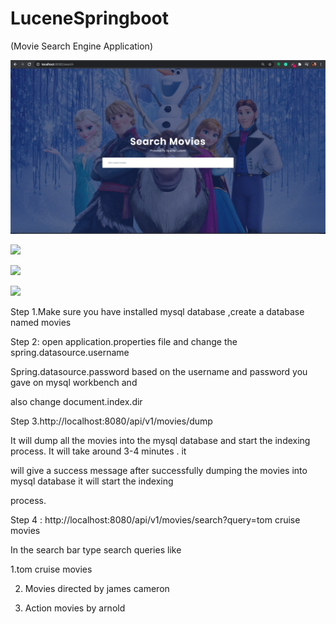 
# LuceneSpringboot

(Movie Search Engine Application)

![](src/main/resources/static/assets/img/pic1.png)

![](src/main/resources/static/assets/img/pic2.jpg)

![](src/main/resources/static/assets/img/pic3.jpg)

![](src/main/resources/static/assets/img/pic4.jpg)




Step 1.Make sure you have installed mysql database ,create a database named movies

Step 2: open application.properties file and change the spring.datasource.username

Spring.datasource.password based on the username and password you gave on mysql workbench and

also change document.index.dir

Step 3.http://localhost:8080/api/v1/movies/dump

It will dump all the movies into the mysql database and start the indexing process. It will take around 3-4 minutes . it

will give a success message after successfully dumping the movies into mysql database it will start the indexing

process.

Step 4 : http://localhost:8080/api/v1/movies/search?query=tom cruise movies

In the search bar type search queries like

1.tom cruise movies

2. Movies directed by james cameron

3. Action movies by arnold
